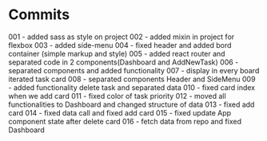 # Commits

001 - added sass as style on project
002 - added mixin in project for flexbox
003 - added side-menu
004 - fixed header and added bord container (simple markup and style)
005 - added react router and separated code in 2 components(Dashboard and AddNewTask)
006 - separated components and added functionality
007 - display in every board iterated task card
008 - separated components Header and SideMenu 
009 - added functionality delete task and separated data
010 - fixed card index when we add card
011 - fixed color of task priority
012 - moved all functionalities to Dashboard and changed structure of data
013 - fixed add card 
014 - fixed data call and fixed add card
015 - fixed update App component state after delete card
016 - fetch data from repo and fixed Dashboard

